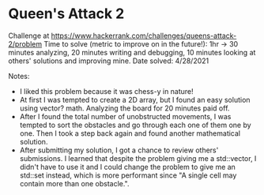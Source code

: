 # Queen's Attack 2

Challenge at https://www.hackerrank.com/challenges/queens-attack-2/problem
Time to solve (metric to improve on in the future!): 1hr -> 30 minutes analyzing, 20 minutes writing and debugging, 10 minutes looking at others' solutions and improving mine.
Date solved: 4/28/2021

Notes:

- I liked this problem because it was chess-y in nature!
- At first I was tempted to create a 2D array, but I found an easy solution using vector? math. Analyzing the board for 20 minutes paid off.
- After I found the total number of unobstructed movements, I was tempted to sort the obstacles and go through each one of them one by one. Then I took a step back again and found another mathematical solution.
- After submitting my solution, I got a chance to review others' submissions. I learned that despite the problem giving me a std::vector, I didn't have to use it and I could change the problem to give me an std::set instead, which is more performant since "A single cell may contain more than one obstacle.".
